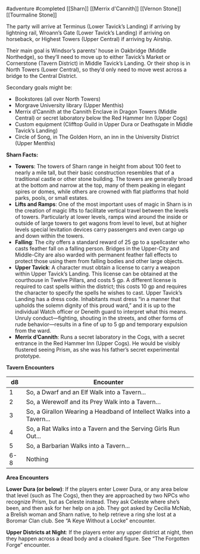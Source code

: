  #adventure #completed [[Sharn]] [[Merrix d'Cannith]] [[Vernon Stone]] [[Tourmaline Stone]]

The party will arrive at Terminus (Lower Tavick’s Landing) if arriving by lightning rail, Wroann’s Gate (Lower Tavick’s Landing) if arriving on horseback, or Highest Towers (Upper Central) if arriving by Airship.

Their main goal is Windsor’s parents’ house in Oakbridge (Middle Northedge), so they’ll need to move up to either Tavick’s Market or Cornerstone (Tavern District) in Middle Tavick’s Landing. Or their shop is in North Towers (Lower Central), so they’d only need to move west across a bridge to the Central District.

Secondary goals might be:
- Bookstores (all over North Towers)
- Morgrave University library (Upper Menthis)
- Merrix d’Cannith at the Cannith Enclave in Dragon Towers (Middle Central) or secret laboratory below the Red Hammer Inn (Upper Cogs)
- Custom equipment (Clifftop Guild in Upper Dura or Deathsgate in Middle Tavick’s Landing)
- Circle of Song, in The Golden Horn, an inn in the University District (Upper Menthis)

**Sharn Facts:**
- **Towers**: The towers of Sharn range in height from about 100 feet to nearly a mile tall, but their basic construction resembles that of a traditional castle or other stone building. The towers are generally broad at the bottom and narrow at the top, many of them peaking in elegant spires or domes, while others are crowned with flat platforms that hold parks, pools, or small estates.
- **Lifts and Ramps**: One of the most important uses of magic in Sharn is in the creation of magic lifts to facilitate vertical travel between the levels of towers. Particularly at lower levels, ramps wind around the inside or outside of large towers to get wagons from level to level, but at higher levels special levitation devices carry passengers and even cargo up and down within the towers.
- **Falling**:  The city offers a standard reward of 25 gp to a spellcaster who casts feather fall on a falling person. Bridges in the Upper-City and Middle-City are also warded with permanent feather fall effects to protect those using them from falling bodies and other large objects.
- **Upper Tavick**:  A character must obtain a license to carry a weapon within Upper Tavick’s Landing. This license can be obtained at the courthouse in Twelve Pillars, and costs 5 gp.  A different license is required to cast spells within the district; this costs 10 gp and requires the character to specify the spells he wishes to cast.  Upper Tavick’s Landing has a dress code. Inhabitants must dress “in a manner that upholds the solemn dignity of this proud ward,” and it is up to the individual Watch officer or Deneith guard to interpret what this means.  Unruly conduct—fighting, shouting in the streets, and other forms of rude behavior—results in a fine of up to 5 gp and temporary expulsion from the ward.
- **Merrix d’Cannith**: Runs a secret laboratory in the Cogs, with a secret entrance in the Red Hammer Inn (Upper Cogs). He would be visibly flustered seeing Prism, as she was his father’s secret experimental prototype.


**Tavern Encounters**

| d8 | Encounter |
| --- | --- |
| 1 | So, a Dwarf and an Elf Walk into a Tavern... |
| 2 | So, a Werewolf and its Prey Walk into a Tavern… |
| 3 | So, a Girallon Wearing a Headband of Intellect Walks into a Tavern... |
| 4 | So, a Rat Walks into a Tavern and the Serving Girls Run Out... |
| 5 | So, a Barbarian Walks into a Tavern... |
| 6-8 | Nothing |

**Area Encounters**

**Lower Dura (or below)**: If the players enter Lower Dura, or any area below that level (such as The Cogs), then they are approached by two NPCs who recognize Prism, but as Celeste instead. They ask Celeste where she’s been, and then ask for her help on a job. They got asked by Cecilia McNab, a Brelish woman and Sharn native, to help retrieve a ring she lost at a Boromar Clan club. See “A Keye Without a Locke” encounter.

**Upper Districts at Night**: If the players enter any upper district at night, then they happen across a dead body and a cloaked figure. See “The Forgotten Forge” encounter.